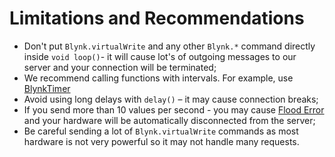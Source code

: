 # Limitations and Recommendations

* Don't put `Blynk.virtualWrite` and any other `Blynk.*` command directly inside `void loop()`- it will cause lot's of outgoing messages to our server and your connection will be terminated;
* We recommend calling functions with intervals. For example, use [BlynkTimer](blynk-timer.md)
* Avoid using long delays with `delay()` – it may cause connection breaks;
* If you send more than 10 values per second - you may cause [Flood Error](https://docs.blynk.io/en/troubleshooting/developer-mode#flood-error) and your hardware will be automatically disconnected from the server;
* Be careful sending a lot of `Blynk.virtualWrite` commands as most hardware is not very powerful so it may not handle many requests.
